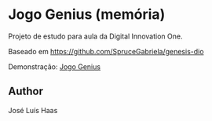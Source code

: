 # Jogo Genius (memória)

Projeto de estudo para aula da Digital Innovation One.

Baseado em https://github.com/SpruceGabriela/genesis-dio

Demonstração: [Jogo Genius](https://zecazeco.github.io/jogo-genius-projeto-estudo/)

## Author
José Luís Haas